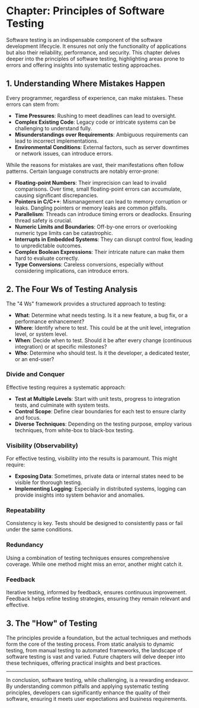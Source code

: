 # Chapter: Principles of Software Testing

Software testing is an indispensable component of the software development lifecycle. It ensures not only the functionality of applications but also their reliability, performance, and security. This chapter delves deeper into the principles of software testing, highlighting areas prone to errors and offering insights into systematic testing approaches.

## 1. Understanding Where Mistakes Happen

Every programmer, regardless of experience, can make mistakes. These errors can stem from:

- **Time Pressures**: Rushing to meet deadlines can lead to oversight.
- **Complex Existing Code**: Legacy code or intricate systems can be challenging to understand fully.
- **Misunderstandings over Requirements**: Ambiguous requirements can lead to incorrect implementations.
- **Environmental Conditions**: External factors, such as server downtimes or network issues, can introduce errors.

While the reasons for mistakes are vast, their manifestations often follow patterns. Certain language constructs are notably error-prone:

- **Floating-point Numbers**: Their imprecision can lead to invalid comparisons. Over time, small floating-point errors can accumulate, causing significant discrepancies.
- **Pointers in C/C++**: Mismanagement can lead to memory corruption or leaks. Dangling pointers or memory leaks are common pitfalls.
- **Parallelism**: Threads can introduce timing errors or deadlocks. Ensuring thread safety is crucial.
- **Numeric Limits and Boundaries**: Off-by-one errors or overlooking numeric type limits can be catastrophic.
- **Interrupts in Embedded Systems**: They can disrupt control flow, leading to unpredictable outcomes.
- **Complex Boolean Expressions**: Their intricate nature can make them hard to evaluate correctly.
- **Type Conversions**: Careless conversions, especially without considering implications, can introduce errors.

## 2. The Four Ws of Testing Analysis

The "4 Ws" framework provides a structured approach to testing:

- **What**: Determine what needs testing. Is it a new feature, a bug fix, or a performance enhancement?
- **Where**: Identify where to test. This could be at the unit level, integration level, or system level.
- **When**: Decide when to test. Should it be after every change (continuous integration) or at specific milestones?
- **Who**: Determine who should test. Is it the developer, a dedicated tester, or an end-user?

### Divide and Conquer

Effective testing requires a systematic approach:

- **Test at Multiple Levels**: Start with unit tests, progress to integration tests, and culminate with system tests.
- **Control Scope**: Define clear boundaries for each test to ensure clarity and focus.
- **Diverse Techniques**: Depending on the testing purpose, employ various techniques, from white-box to black-box testing.

### Visibility (Observability)

For effective testing, visibility into the results is paramount. This might require:

- **Exposing Data**: Sometimes, private data or internal states need to be visible for thorough testing.
- **Implementing Logging**: Especially in distributed systems, logging can provide insights into system behavior and anomalies.

### Repeatability

Consistency is key. Tests should be designed to consistently pass or fail under the same conditions.

### Redundancy

Using a combination of testing techniques ensures comprehensive coverage. While one method might miss an error, another might catch it.

### Feedback

Iterative testing, informed by feedback, ensures continuous improvement. Feedback helps refine testing strategies, ensuring they remain relevant and effective.

## 3. The "How" of Testing

The principles provide a foundation, but the actual techniques and methods form the core of the testing process. From static analysis to dynamic testing, from manual testing to automated frameworks, the landscape of software testing is vast and varied. Future chapters will delve deeper into these techniques, offering practical insights and best practices.

---

In conclusion, software testing, while challenging, is a rewarding endeavor. By understanding common pitfalls and applying systematic testing principles, developers can significantly enhance the quality of their software, ensuring it meets user expectations and business requirements.

